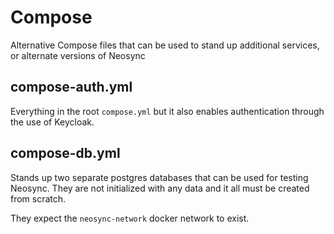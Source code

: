 # Compose

Alternative Compose files that can be used to stand up additional services, or alternate versions of Neosync

## compose-auth.yml

Everything in the root `compose.yml` but it also enables authentication through the use of Keycloak.

## compose-db.yml

Stands up two separate postgres databases that can be used for testing Neosync.
They are not initialized with any data and it all must be created from scratch.

They expect the `neosync-network` docker network to exist.
